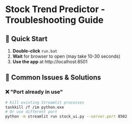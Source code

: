 # Stock Trend Predictor - Troubleshooting Guide

## 🚀 Quick Start
1. **Double-click** `run.bat` 
2. **Wait** for browser to open (may take 10-30 seconds)
3. **Use the app** at http://localhost:8501

## 🔧 Common Issues & Solutions

### ❌ "Port already in use"
```bash
# Kill existing Streamlit processes
taskkill /f /im python.exe
# Or use different port
python -m streamlit run stock_ui.py --server.port 8502